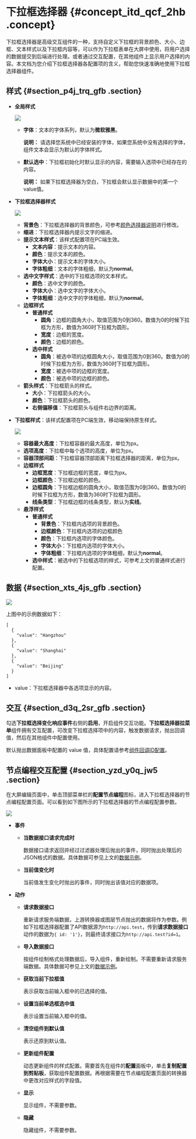# 下拉框选择器 {#concept_itd_qcf_2hb .concept}

下拉框选择器是高级交互组件的一种，支持自定义下拉框的背景颜色、大小、边框、文本样式以及下拉框内容等，可以作为下拉框表单在大屏中使用，将用户选择的数据提交到后端进行处理。或者通过交互配置，在其他组件上显示用户选择的内容。本文档为您介绍下拉框选择器各配置项的含义，帮助您快速准确地使用下拉框选择器组件。

## 样式 {#section_p4j_trq_gfb .section}

-   **全局样式**

    ![](http://static-aliyun-doc.oss-cn-hangzhou.aliyuncs.com/assets/img/148033/156447052941790_zh-CN.png)

    -   **字体**：文本的字体系列，默认为**微软雅黑**。

        **说明：** 请选择您系统中已经安装的字体，如果您系统中没有选择的字体，组件文本会显示为默认的字体样式。

    -   **默认选中**：下拉框初始化时默认显示的内容，需要输入选项中已经存在的内容。

        **说明：** 如果下拉框选择器为空白，下拉框会默认显示数据中的第一个value值。

-   **下拉框选择器样式**

    ![](http://static-aliyun-doc.oss-cn-hangzhou.aliyuncs.com/assets/img/148033/156447052941791_zh-CN.png)

    -   **背景色**：下拉框选择器的背景颜色，可参考[颜色选择器说明](cn.zh-CN/组件指南/配置项说明.md#section_kdw_vj4_t2b)进行修改。
    -   **缩进**：下拉框选择器内提示文字的缩进。
    -   **提示文本样式**：该样式配置项在PC端生效。
        -   **文本内容**：提示文本的内容。
        -   **颜色**：提示文本的颜色。
        -   **字体大小**：提示文本的字体大小。
        -   **字体粗细**：文本的字体粗细，默认为**normal**。
    -   **选中文字样式**：选中的下拉框选项的文本样式。
        -   **颜色**：选中文字的颜色。
        -   **字体大小**：选中文字的字体大小。
        -   **字体粗细**：选中文字的字体粗细，默认为**normal**。
    -   **边框样式** 
        -   **普通样式** 
            -   **圆角**：边框的圆角大小，取值范围为0到360。数值为0的时候下拉框为方形，数值为360时下拉框为圆形。
            -   **宽度**：边框的宽度。
            -   **颜色**：边框的颜色。
        -   **选中样式** 
            -   **圆角**：被选中项的边框圆角大小，取值范围为0到360。数值为0的时候下拉框为方形，数值为360时下拉框为圆形。
            -   **宽度**：被选中项的边框的宽度。
            -   **颜色**：被选中项的边框的颜色。
    -   **箭头样式**：下拉框箭头的样式。
        -   **大小**：下拉框箭头的大小。
        -   **颜色**：下拉框箭头的颜色。
        -   **右侧偏移值**：下拉框箭头与组件右边界的距离。
-   **下拉框样式**：该样式配置项在PC端生效，移动端保持原生样式。

    ![](http://static-aliyun-doc.oss-cn-hangzhou.aliyuncs.com/assets/img/148033/156447052941792_zh-CN.png)

    -   **容器最大高度**：下拉框容器的最大高度，单位为px。
    -   **选项高度**：下拉框中每个选项的高度，单位为px。
    -   **容器顶部间距**：下拉框容器顶部距离下拉框选择器的距离，单位为px。
    -   **边框样式** 
        -   **边框宽度**：下拉框边框的宽度，单位为px。
        -   **边框颜色**：下拉框边框的颜色。
        -   **边框圆角**：下拉框边框的圆角大小，取值范围为0到360。数值为0的时候下拉框为方形，数值为360时下拉框为圆形。
        -   **线条类型**：下拉框边框的线条类型，默认为**实线**。
    -   **悬浮样式** 
        -   **普通样式** 
            -   **背景色**：下拉框内选项的背景颜色。
            -   **边框颜色**：下拉框内选项的边框颜色
            -   **颜色**：下拉框内选项的字体颜色。
            -   **字体大小**：下拉框内选项的字体大小。
            -   **字体粗细**：下拉框内选项的字体粗细，默认为**normal**。
        -   **选中样式**：被选中的下拉框选项的样式，可参考上文的普通样式进行配置。

## 数据 {#section_xts_4js_gfb .section}

![](http://static-aliyun-doc.oss-cn-hangzhou.aliyuncs.com/assets/img/148033/156447052941833_zh-CN.png)

上图中的示例数据如下：

``` {#codeblock_nxw_8r9_3kr}
[
  {
    "value": "Hangzhou"
  },
  {
    "value": "Shanghai"
  },
  {
    "value": "Beijing"
  }
]
```

-   value：下拉框选择器中各选项显示的内容。

## 交互 {#section_d3q_2sr_gfb .section}

勾选**下拉框选择变化响应事件**右侧的**启用**，开启组件交互功能。**下拉框选择器拉菜单**组件拥有交互配置，可改变下拉框选择项中的内容，触发数据请求，抛出回调值，然后在其他组件中配置使用。

默认抛出数据面板中配置的 value 值，具体配置请参考[组件回调ID配置](../cn.zh-CN/进阶技巧/配置数字翻牌器组件的回调ID.md#)。

## 节点编程交互配置 {#section_yzd_y0q_jw5 .section}

在大屏编辑页面中，单击顶部菜单栏的**配置节点编程**图标，进入下拉框选择器的节点编程配置页面。可以看到如下图所示的下拉框选择器的节点编程配置参数。

![](http://static-aliyun-doc.oss-cn-hangzhou.aliyuncs.com/assets/img/148033/156447053051117_zh-CN.jpg)

-   **事件** 
    -   **当数据接口请求完成时** 

        数据接口请求返回并经过过滤器处理后抛出的事件，同时抛出处理后的JSON格式的数据。具体数据可参见上文的[数据示例](#)。

    -   **当前值变化时** 

        当前值发生变化时抛出的事件，同时抛出该值对应的数据项。

-   **动作** 
    -   **请求数据接口** 

        重新请求服务端数据，上游转换器或图层节点抛出的数据将作为参数。例如下拉框选择器配置了API数据源为`http://api.test`，传到**请求数据接口**动作的数据为`{ id: '1'}`，则最终请求接口为`http://api.test?id=1`。

    -   **导入数据接口** 

        按组件绘制格式处理数据后，导入组件，重新绘制。不需要重新请求服务端数据。具体数据可参见上文的[数据示例](#)。

    -   **获取当前下拉框值** 

        表示获取当前输入框中的已选择的值。

    -   **设置当前单选框选中值** 

        表示设置当前输入框中的值。

    -   **清空组件到默认值** 

        表示还原到默认值。

    -   **更新组件配置** 

        动态更新组件的样式配置。需要首先在组件的**配置**面板中，单击**复制配置到剪贴板**，获取组件配置数据。再根据需要在节点编程配置页面的转换器中更改对应样式的字段值。

    -   **显示** 

        显示组件，不需要参数。

    -   **隐藏** 

        隐藏组件，不需要参数。


